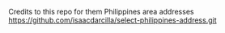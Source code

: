 Credits to this repo for them Philippines area addresses
https://github.com/isaacdarcilla/select-philippines-address.git